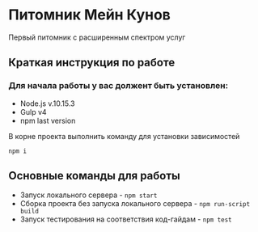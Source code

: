 # Питомник Мейн Кунов
Первый питомник с расширенным спектром услуг
## Краткая инструкция по работе
### Для начала работы у вас должент быть установлен:
* Node.js v.10.15.3
* Gulp v4
* npm last version

В корне проекта выполнить команду для установки зависимостей
```
npm i

```
## Основные команды для работы
* Запуск локального сервера - `npm start`
* Сборка проекта без запуска локального сервера - `npm run-script build`
* Запуск тестирования на соответствия код-гайдам - `npm test`
